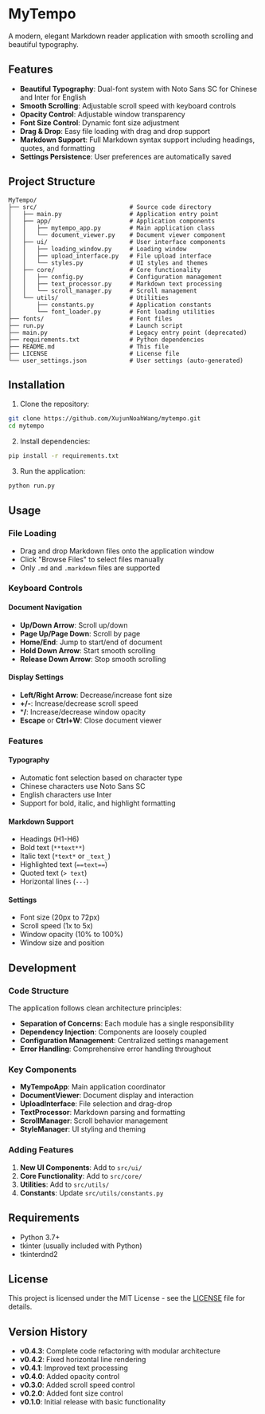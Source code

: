 # MyTempo

A modern, elegant Markdown reader application with smooth scrolling and beautiful typography.

## Features

- **Beautiful Typography**: Dual-font system with Noto Sans SC for Chinese and Inter for English
- **Smooth Scrolling**: Adjustable scroll speed with keyboard controls
- **Opacity Control**: Adjustable window transparency
- **Font Size Control**: Dynamic font size adjustment
- **Drag & Drop**: Easy file loading with drag and drop support
- **Markdown Support**: Full Markdown syntax support including headings, quotes, and formatting
- **Settings Persistence**: User preferences are automatically saved

## Project Structure

```
MyTempo/
├── src/                          # Source code directory
│   ├── main.py                   # Application entry point
│   ├── app/                      # Application components
│   │   ├── mytempo_app.py        # Main application class
│   │   └── document_viewer.py    # Document viewer component
│   ├── ui/                       # User interface components
│   │   ├── loading_window.py     # Loading window
│   │   ├── upload_interface.py   # File upload interface
│   │   └── styles.py             # UI styles and themes
│   ├── core/                     # Core functionality
│   │   ├── config.py             # Configuration management
│   │   ├── text_processor.py     # Markdown text processing
│   │   └── scroll_manager.py     # Scroll management
│   └── utils/                    # Utilities
│       ├── constants.py          # Application constants
│       └── font_loader.py        # Font loading utilities
├── fonts/                        # Font files
├── run.py                        # Launch script
├── main.py                       # Legacy entry point (deprecated)
├── requirements.txt              # Python dependencies
├── README.md                     # This file
├── LICENSE                       # License file
└── user_settings.json            # User settings (auto-generated)
```

## Installation

1. Clone the repository:
```bash
git clone https://github.com/XujunNoahWang/mytempo.git
cd mytempo
```

2. Install dependencies:
```bash
pip install -r requirements.txt
```

3. Run the application:
```bash
python run.py
```

## Usage

### File Loading
- Drag and drop Markdown files onto the application window
- Click "Browse Files" to select files manually
- Only `.md` and `.markdown` files are supported

### Keyboard Controls

#### Document Navigation
- **Up/Down Arrow**: Scroll up/down
- **Page Up/Page Down**: Scroll by page
- **Home/End**: Jump to start/end of document
- **Hold Down Arrow**: Start smooth scrolling
- **Release Down Arrow**: Stop smooth scrolling

#### Display Settings
- **Left/Right Arrow**: Decrease/increase font size
- **+/-**: Increase/decrease scroll speed
- ***/**: Increase/decrease window opacity
- **Escape** or **Ctrl+W**: Close document viewer

### Features

#### Typography
- Automatic font selection based on character type
- Chinese characters use Noto Sans SC
- English characters use Inter
- Support for bold, italic, and highlight formatting

#### Markdown Support
- Headings (H1-H6)
- Bold text (`**text**`)
- Italic text (`*text*` or `_text_`)
- Highlighted text (`==text==`)
- Quoted text (`> text`)
- Horizontal lines (`---`)

#### Settings
- Font size (20px to 72px)
- Scroll speed (1x to 5x)
- Window opacity (10% to 100%)
- Window size and position

## Development

### Code Structure

The application follows clean architecture principles:

- **Separation of Concerns**: Each module has a single responsibility
- **Dependency Injection**: Components are loosely coupled
- **Configuration Management**: Centralized settings management
- **Error Handling**: Comprehensive error handling throughout

### Key Components

- **MyTempoApp**: Main application coordinator
- **DocumentViewer**: Document display and interaction
- **UploadInterface**: File selection and drag-drop
- **TextProcessor**: Markdown parsing and formatting
- **ScrollManager**: Scroll behavior management
- **StyleManager**: UI styling and theming

### Adding Features

1. **New UI Components**: Add to `src/ui/`
2. **Core Functionality**: Add to `src/core/`
3. **Utilities**: Add to `src/utils/`
4. **Constants**: Update `src/utils/constants.py`

## Requirements

- Python 3.7+
- tkinter (usually included with Python)
- tkinterdnd2

## License

This project is licensed under the MIT License - see the [LICENSE](LICENSE) file for details.

## Version History

- **v0.4.3**: Complete code refactoring with modular architecture
- **v0.4.2**: Fixed horizontal line rendering
- **v0.4.1**: Improved text processing
- **v0.4.0**: Added opacity control
- **v0.3.0**: Added scroll speed control
- **v0.2.0**: Added font size control
- **v0.1.0**: Initial release with basic functionality 